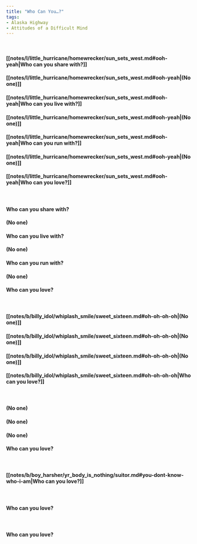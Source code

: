 ```yaml
---
title: "Who Can You…?"
tags:
- Alaska Highway
- Attitudes of a Difficult Mind
---
```

&nbsp;
#### [[notes/l/little_hurricane/homewrecker/sun_sets_west.md#ooh-yeah|Who can you share with?]]
#### [[notes/l/little_hurricane/homewrecker/sun_sets_west.md#ooh-yeah|(No one)]]
#### [[notes/l/little_hurricane/homewrecker/sun_sets_west.md#ooh-yeah|Who can you live with?]]
#### [[notes/l/little_hurricane/homewrecker/sun_sets_west.md#ooh-yeah|(No one)]]
#### [[notes/l/little_hurricane/homewrecker/sun_sets_west.md#ooh-yeah|Who can you run with?]]
#### [[notes/l/little_hurricane/homewrecker/sun_sets_west.md#ooh-yeah|(No one)]]
#### [[notes/l/little_hurricane/homewrecker/sun_sets_west.md#ooh-yeah|Who can you love?]]
&nbsp;
#### Who can you share with?
#### (No one)
#### Who can you live with?
#### (No one)
#### Who can you run with?
#### (No one)
#### Who can you love?
&nbsp;
#### [[notes/b/billy_idol/whiplash_smile/sweet_sixteen.md#oh-oh-oh-oh|(No one)]]
#### [[notes/b/billy_idol/whiplash_smile/sweet_sixteen.md#oh-oh-oh-oh|(No one)]]
#### [[notes/b/billy_idol/whiplash_smile/sweet_sixteen.md#oh-oh-oh-oh|(No one)]]
#### [[notes/b/billy_idol/whiplash_smile/sweet_sixteen.md#oh-oh-oh-oh|Who can you love?]]
&nbsp;
#### (No one)
#### (No one)
#### (No one)
#### Who can you love?
&nbsp;
#### [[notes/b/boy_harsher/yr_body_is_nothing/suitor.md#you-dont-know-who-i-am|Who can you love?]]
&nbsp;
#### Who can you love?
&nbsp;
#### Who can you love?
